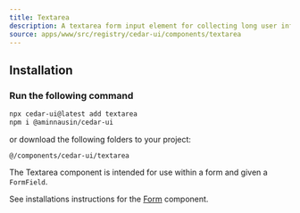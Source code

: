 ```yaml
---
title: Textarea
description: A textarea form input element for collecting long user info.
source: apps/www/src/registry/cedar-ui/components/textarea
---
```


<ComponentPreview name="TextareaDemo" />

## Installation

<Steps>

### Run the following command

 ```bash
npx cedar-ui@latest add textarea
npm i @aminnausin/cedar-ui
```

or download the following folders to your project:

`@/components/cedar-ui/textarea`

</Steps>

The Textarea component is intended for use within a form and given a `FormField`.

See installations instructions for the [Form](/docs/components/form) component.
